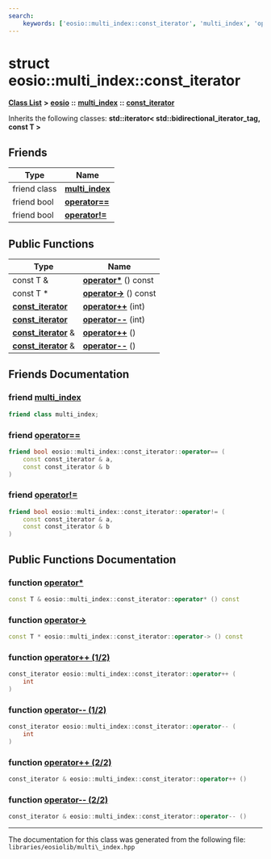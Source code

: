 ```yaml
---
search:
    keywords: ['eosio::multi_index::const_iterator', 'multi_index', 'operator==', 'operator!=', 'operator*', 'operator->', 'operator++', 'operator--', 'operator++', 'operator--']
---
```


# struct eosio::multi\_index::const\_iterator

[**Class List**](annotated.md) **>** [**eosio**](namespaceeosio.md) **::** [**multi\_index**](classeosio_1_1multi__index.md) **::** [**const\_iterator**](structeosio_1_1multi__index_1_1const__iterator.md)




Inherits the following classes: **std::iterator< std::bidirectional\_iterator\_tag, const T >**

## Friends

|Type|Name|
|-----|-----|
|friend class|[**multi\_index**](structeosio_1_1multi__index_1_1const__iterator_a474ad2ee1333aa717a29bb55a9d5fc44.md#1a474ad2ee1333aa717a29bb55a9d5fc44)|
|friend bool|[**operator==**](structeosio_1_1multi__index_1_1const__iterator_ab0ac7de651351823aece097eb3be1cfb.md#1ab0ac7de651351823aece097eb3be1cfb)|
|friend bool|[**operator!=**](structeosio_1_1multi__index_1_1const__iterator_a5fbca5b71055f2b793ae1607239b13a0.md#1a5fbca5b71055f2b793ae1607239b13a0)|


## Public Functions

|Type|Name|
|-----|-----|
|const T &|[**operator\***](structeosio_1_1multi__index_1_1const__iterator_a41b221797d68b605c8811c21249c37f7.md#1a41b221797d68b605c8811c21249c37f7) () const |
|const T \*|[**operator->**](structeosio_1_1multi__index_1_1const__iterator_a24a83ecc4a2288ac35afb785b64dff12.md#1a24a83ecc4a2288ac35afb785b64dff12) () const |
|**[const\_iterator](structeosio_1_1multi__index_1_1const__iterator.md)**|[**operator++**](structeosio_1_1multi__index_1_1const__iterator_a751d1e7eedadb5b3033cedc6f8e8078e.md#1a751d1e7eedadb5b3033cedc6f8e8078e) (int) |
|**[const\_iterator](structeosio_1_1multi__index_1_1const__iterator.md)**|[**operator--**](structeosio_1_1multi__index_1_1const__iterator_a3a0faabfa94970b0d94d9b2977c69f43.md#1a3a0faabfa94970b0d94d9b2977c69f43) (int) |
|**[const\_iterator](structeosio_1_1multi__index_1_1const__iterator.md)** &|[**operator++**](structeosio_1_1multi__index_1_1const__iterator_aaec476e83abc7018972986594509a477.md#1aaec476e83abc7018972986594509a477) () |
|**[const\_iterator](structeosio_1_1multi__index_1_1const__iterator.md)** &|[**operator--**](structeosio_1_1multi__index_1_1const__iterator_a3f5b8d0651cef32ef99565be6fc1de23.md#1a3f5b8d0651cef32ef99565be6fc1de23) () |


## Friends Documentation

### friend <a id="1a474ad2ee1333aa717a29bb55a9d5fc44" href="#1a474ad2ee1333aa717a29bb55a9d5fc44">multi\_index</a>

```cpp
friend class multi_index;
```



### friend <a id="1ab0ac7de651351823aece097eb3be1cfb" href="#1ab0ac7de651351823aece097eb3be1cfb">operator==</a>

```cpp
friend bool eosio::multi_index::const_iterator::operator== (
    const const_iterator & a,
    const const_iterator & b
)
```



### friend <a id="1a5fbca5b71055f2b793ae1607239b13a0" href="#1a5fbca5b71055f2b793ae1607239b13a0">operator!=</a>

```cpp
friend bool eosio::multi_index::const_iterator::operator!= (
    const const_iterator & a,
    const const_iterator & b
)
```



## Public Functions Documentation

### function <a id="1a41b221797d68b605c8811c21249c37f7" href="#1a41b221797d68b605c8811c21249c37f7">operator\*</a>

```cpp
const T & eosio::multi_index::const_iterator::operator* () const
```



### function <a id="1a24a83ecc4a2288ac35afb785b64dff12" href="#1a24a83ecc4a2288ac35afb785b64dff12">operator-></a>

```cpp
const T * eosio::multi_index::const_iterator::operator-> () const
```



### function <a id="1a751d1e7eedadb5b3033cedc6f8e8078e" href="#1a751d1e7eedadb5b3033cedc6f8e8078e">operator++ (1/2)</a>

```cpp
const_iterator eosio::multi_index::const_iterator::operator++ (
    int 
)
```



### function <a id="1a3a0faabfa94970b0d94d9b2977c69f43" href="#1a3a0faabfa94970b0d94d9b2977c69f43">operator-- (1/2)</a>

```cpp
const_iterator eosio::multi_index::const_iterator::operator-- (
    int 
)
```



### function <a id="1aaec476e83abc7018972986594509a477" href="#1aaec476e83abc7018972986594509a477">operator++ (2/2)</a>

```cpp
const_iterator & eosio::multi_index::const_iterator::operator++ ()
```



### function <a id="1a3f5b8d0651cef32ef99565be6fc1de23" href="#1a3f5b8d0651cef32ef99565be6fc1de23">operator-- (2/2)</a>

```cpp
const_iterator & eosio::multi_index::const_iterator::operator-- ()
```





----------------------------------------
The documentation for this class was generated from the following file: `libraries/eosiolib/multi\_index.hpp`
